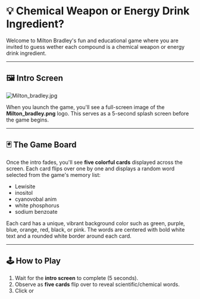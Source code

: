 # 💡 Chemical Weapon or Energy Drink Ingredient?

Welcome to Milton Bradley's fun and educational game where you are invited to guess wether each compound is a chemical weapon or energy drink ingredient.

---

## 🖼️ Intro Screen
![Milton_bradley.jpg](https://websharpstudios.github.io/Milton_Bradley.jpg)

When you launch the game, you'll see a full-screen image of the **Milton_bradley.png** logo. This serves as a 5-second splash screen before the game begins.

---

## 🃏 The Game Board

Once the intro fades, you'll see **five colorful cards** displayed across the screen. Each card flips over one by one and displays a random word selected from the game's memory list:

- Lewisite
- inositol
- cyanovobal anim
- white phosphorus
- sodium benzoate

Each card has a unique, vibrant background color such as green, purple, blue, orange, red, black, or pink. The words are centered with bold white text and a rounded white border around each card.

---

## 🕹️ How to Play

1. Wait for the **intro screen** to complete (5 seconds).
2. Observe as **five cards** flip over to reveal scientific/chemical words.
3. Click or
